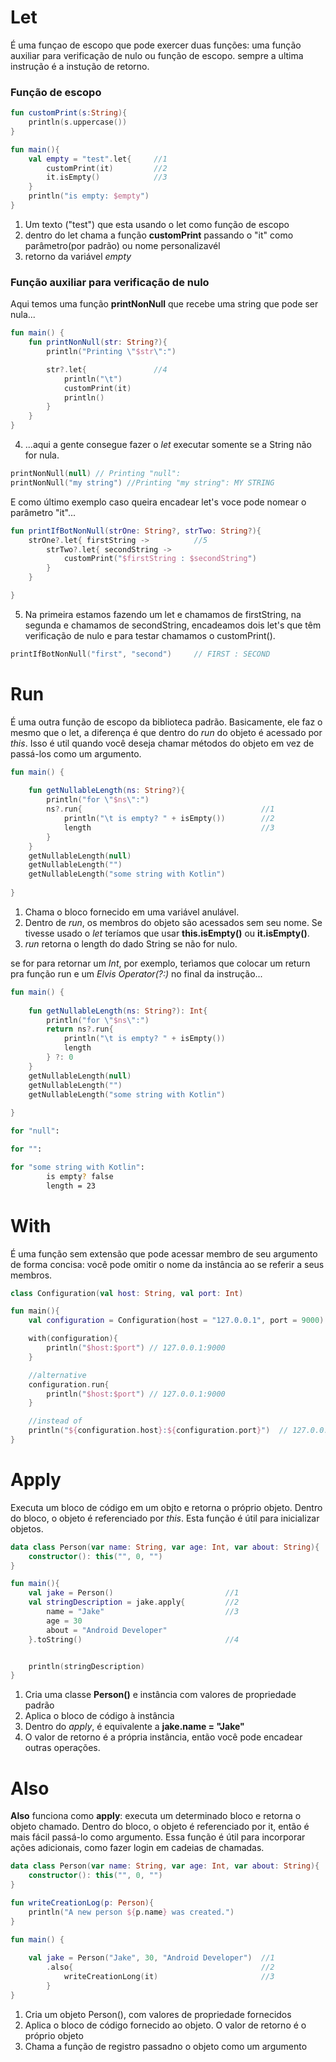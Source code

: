 # Let

É uma funçao de escopo que pode exercer duas funções: uma função auxiliar para verificação de nulo ou função de escopo.
sempre a ultima instrução é a instução de retorno.

### Função de escopo

```kotlin
fun customPrint(s:String){
    println(s.uppercase())
}

fun main(){
    val empty = "test".let{     //1
        customPrint(it)         //2
        it.isEmpty()            //3
    }
    println("is empty: $empty")
}
```

1. Um texto ("test") que esta usando o let como função de escopo
2. dentro do let chama a função **customPrint** passando o "it" como parâmetro(por padrão) ou nome personalizavél  
3. retorno da variável *empty*


### Função auxiliar para verificação de nulo

Aqui temos uma função **printNonNull** que recebe uma string que pode ser nula...
```kotlin
fun main() {
    fun printNonNull(str: String?){
        println("Printing \"$str\":")

        str?.let{               //4
            println("\t")
            customPrint(it)
            println()
        }
    }
}
```

4. ...aqui a gente consegue fazer o *let* executar somente se a String não for nula.

```kotlin
printNonNull(null) // Printing "null":
printNonNull("my string") //Printing "my string": MY STRING
```
E como último exemplo caso queira encadear let's voce pode nomear o parâmetro "it"...


```kotlin
fun printIfBotNonNull(strOne: String?, strTwo: String?){
    strOne?.let{ firstString ->          //5
        strTwo?.let{ secondString -> 
            customPrint("$firstString : $secondString")
        }
    }

}
```
5. Na primeira estamos fazendo um let e chamamos de firstString, na segunda e chamamos de secondString, encadeamos dois let's que têm verificação de nulo e para testar chamamos o customPrint().

```kotlin
printIfBotNonNull("first", "second")     // FIRST : SECOND
```

# Run

É uma outra função de escopo da biblioteca padrão. Basicamente, ele faz o mesmo que o let, a diferença é que dentro do *run* do objeto é acessado por *this*. Isso é util quando você deseja chamar métodos do objeto em vez de passá-los como um argumento.

```kotlin
fun main() {
        
    fun getNullableLength(ns: String?){
        println("for \"$ns\":")
        ns?.run{                                        //1
            println("\t is empty? " + isEmpty())        //2
            length                                      //3
        }
    }
    getNullableLength(null)
    getNullableLength("")
    getNullableLength("some string with Kotlin")
   
}
```
1. Chama o bloco fornecido em uma variável anulável.
2. Dentro de *run*, os membros do objeto são acessados sem seu nome. Se tivesse usado o *let* teríamos que usar **this.isEmpty()** ou **it.isEmpty()**.
3. *run* retorna o length do dado String se não for nulo.

se for para retornar um *Int*, por exemplo, terìamos que colocar um return pra função run e um *Elvis Operator(?:)* no final da instrução...

```kotlin
fun main() {
        
    fun getNullableLength(ns: String?): Int{
        println("for \"$ns\":")
        return ns?.run{                                       
            println("\t is empty? " + isEmpty())        
            length                                      
        } ?: 0
    }
    getNullableLength(null)
    getNullableLength("")
    getNullableLength("some string with Kotlin")
   
}
```
```bash
for "null":

for "":

for "some string with Kotlin":
        is empty? false
        length = 23
```

# With

É uma função sem extensão que pode acessar membro de seu argumento de forma concisa: você pode omitir o nome da instância ao se referir a seus membros.

```kotlin
class Configuration(val host: String, val port: Int)

fun main(){
    val configuration = Configuration(host = "127.0.0.1", port = 9000)

    with(configuration){
        println("$host:$port") // 127.0.0.1:9000
    }

    //alternative
    configuration.run{
        println("$host:$port") // 127.0.0.1:9000
    }

    //instead of
    println("${configuration.host}:${configuration.port}")  // 127.0.0.1:9000
}
```

# Apply

Executa um bloco de código em um objto e retorna o próprio objeto. Dentro do bloco, o objeto é referenciado por *this*. Esta função é útil para inicializar objetos.

```kotlin
data class Person(var name: String, var age: Int, var about: String){
    constructor(): this("", 0, "")
}

fun main(){
    val jake = Person()                         //1
    val stringDescription = jake.apply{         //2
        name = "Jake"                           //3
        age = 30
        about = "Android Developer"
    }.toString()                                //4


    println(stringDescription)
}
```

1. Cria uma classe **Person()** e instância com valores de propriedade padrão
2. Aplica o bloco de código à instância
3. Dentro do *apply*, é equivalente a **jake.name = "Jake"**
4. O valor de retorno é a própria instância, então você pode encadear outras operações.


# Also

**Also** funciona como **apply**: executa um determinado bloco e retorna o objeto chamado. Dentro do bloco, o objeto é referenciado por it, então é mais fácil passá-lo como argumento. Essa função é útil para incorporar ações adicionais, como fazer login em cadeias de chamadas.

```kotlin
data class Person(var name: String, var age: Int, var about: String){
    constructor(): this("", 0, "")
}

fun writeCreationLog(p: Person){
    println("A new person ${p.name} was created.")
}

fun main() {
    
    val jake = Person("Jake", 30, "Android Developer")  //1
        .also{                                          //2
            writeCreationLong(it)                       //3
        }
}
```

1. Cria um objeto Person(), com valores de propriedade fornecidos
2. Aplica o bloco de código fornecido ao objeto. O valor de retorno é o próprio objeto
3. Chama a função de registro passadno o objeto como um argumento


